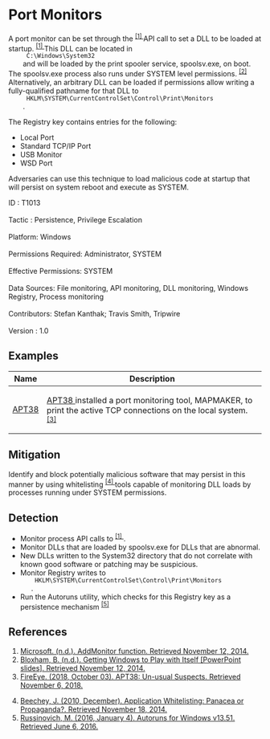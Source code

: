 <div class="container-fluid">
 <h1>
  Port Monitors
 </h1>
 <div class="row">
  <div class="col-md-8 description-body">
   <p>
    A port monitor can be set through the
    <span class="scite-citeref-number" data-reference="AddMonitor" id="scite-ref-1-a">
     <sup>
      <a aria-describedby="qtip-0" data-hasqtip="0" href="http://msdn.microsoft.com/en-us/library/dd183341" target="_blank">
       [1]
      </a>
     </sup>
    </span>
    API call to set a DLL to be loaded at startup.
    <span class="scite-citeref-number" data-reference="AddMonitor" id="scite-ref-1-a">
     <sup>
      <a aria-describedby="qtip-0" data-hasqtip="0" href="http://msdn.microsoft.com/en-us/library/dd183341" target="_blank">
       [1]
      </a>
     </sup>
    </span>
    This DLL can be located in
    <code>
     C:\Windows\System32
    </code>
    and will be loaded by the print spooler service, spoolsv.exe, on boot. The spoolsv.exe process also runs under SYSTEM level permissions.
    <span class="scite-citeref-number" data-reference="Bloxham" id="scite-ref-2-a">
     <sup>
      <a aria-describedby="qtip-1" data-hasqtip="1" href="https://www.defcon.org/images/defcon-22/dc-22-presentations/Bloxham/DEFCON-22-Brady-Bloxham-Windows-API-Abuse-UPDATED.pdf" target="_blank">
       [2]
      </a>
     </sup>
    </span>
    Alternatively, an arbitrary DLL can be loaded if permissions allow writing a fully-qualified pathname for that DLL to
    <code>
     HKLM\SYSTEM\CurrentControlSet\Control\Print\Monitors
    </code>
    .
   </p>
   <p>
    The Registry key contains entries for the following:
   </p>
   <ul>
    <li>
     Local Port
    </li>
    <li>
     Standard TCP/IP Port
    </li>
    <li>
     USB Monitor
    </li>
    <li>
     WSD Port
    </li>
   </ul>
   <p>
    Adversaries can use this technique to load malicious code at startup that will persist on system reboot and execute as SYSTEM.
   </p>
  </div>
  <div class="col-md-4">
   <div class="card">
    <div class="card-body">
     <div class="card-data">
      <span class="h5 card-title">
       ID
      </span>
      : T1013
      <br/>
      <br/>
     </div>
     <div class="card-data">
      <span class="h5 card-title">
      </span>
     </div>
     <div class="card-data">
      <span class="h5 card-title">
       Tactic
      </span>
      : Persistence, Privilege Escalation
      <br/>
      <br/>
     </div>
     <div class="card-data">
      <span class="h5 card-title">
       Platform:
      </span>
      Windows
      <br/>
      <br/>
     </div>
     <div class="card-data">
      <span class="h5 card-title">
      </span>
     </div>
     <div class="card-data">
      <span class="h5 card-title">
       Permissions Required:
      </span>
      Administrator, SYSTEM
      <br/>
      <br/>
     </div>
     <div class="card-data">
      <span class="h5 card-title">
       Effective Permissions:
      </span>
      SYSTEM
      <br/>
      <br/>
     </div>
     <div class="card-data">
      <span class="h5 card-title">
       Data Sources:
      </span>
      File monitoring, API monitoring, DLL monitoring, Windows Registry, Process monitoring
      <br/>
      <br/>
     </div>
     <div class="card-data">
      <span class="h5 card-title">
      </span>
     </div>
     <div class="card-data">
      <span class="h5 card-title">
      </span>
     </div>
     <div class="card-data">
      <span class="h5 card-title">
      </span>
     </div>
     <div class="card-data">
      <span class="h5 card-title">
      </span>
     </div>
     <div class="card-data">
      <span class="h5 card-title">
      </span>
     </div>
     <div class="card-data">
      <span class="h5 card-title">
      </span>
     </div>
     <div class="card-data">
      <span class="h5 card-title">
       Contributors:
      </span>
      Stefan Kanthak; Travis Smith, Tripwire
      <br/>
      <br/>
     </div>
     <div class="card-data">
      <span class="h5 card-title">
       Version
      </span>
      : 1.0
     </div>
    </div>
   </div>
  </div>
 </div>
 <h2 class="pt-3" id="examples">
  Examples
 </h2>
 <table class="table table-bordered table-light mt-2">
  <thead>
   <tr>
    <th scope="col">
     Name
    </th>
    <th scope="col">
     Description
    </th>
   </tr>
  </thead>
  <tbody class="bg-white">
   <tr>
    <td>
     <a href="https://attack.mitre.org/groups/G0082">
      APT38
     </a>
    </td>
    <td>
     <p>
      <a href="https://attack.mitre.org/groups/G0082">
       APT38
      </a>
      installed a port monitoring tool, MAPMAKER, to print the active TCP connections on the local system.
      <span class="scite-citeref-number" data-reference="FireEye APT38 Oct 2018" id="scite-ref-3-a" onclick="scrollToRef('scite-3')">
       <sup>
        <a aria-describedby="qtip-2" data-hasqtip="2" href="https://content.fireeye.com/apt/rpt-apt38" target="_blank">
         [3]
        </a>
       </sup>
      </span>
     </p>
    </td>
   </tr>
  </tbody>
 </table>
 <h2 class="pt-3" id="mitigation">
  Mitigation
 </h2>
 <p>
  Identify and block potentially malicious software that may persist in this manner by using whitelisting
  <span class="scite-citeref-number" data-reference="Beechey 2010" id="scite-ref-4-a">
   <sup>
    <a aria-describedby="qtip-3" data-hasqtip="3" href="http://www.sans.org/reading-room/whitepapers/application/application-whitelisting-panacea-propaganda-33599" target="_blank">
     [4]
    </a>
   </sup>
  </span>
  tools capable of monitoring DLL loads by processes running under SYSTEM permissions.
 </p>
 <h2 class="pt-3" id="detection">
  Detection
 </h2>
 <ul>
  <li>
   Monitor process API calls to
   <span class="scite-citeref-number" data-reference="AddMonitor" id="scite-ref-1-a">
    <sup>
     <a aria-describedby="qtip-0" data-hasqtip="0" href="http://msdn.microsoft.com/en-us/library/dd183341" target="_blank">
      [1]
     </a>
    </sup>
   </span>
   .
  </li>
  <li>
   Monitor DLLs that are loaded by spoolsv.exe for DLLs that are abnormal.
  </li>
  <li>
   New DLLs written to the System32 directory that do not correlate with known good software or patching may be suspicious.
  </li>
  <li>
   Monitor Registry writes to
   <code>
    HKLM\SYSTEM\CurrentControlSet\Control\Print\Monitors
   </code>
   .
  </li>
  <li>
   Run the Autoruns utility, which checks for this Registry key as a persistence mechanism
   <span class="scite-citeref-number" data-reference="TechNet Autoruns" id="scite-ref-5-a">
    <sup>
     <a aria-describedby="qtip-4" data-hasqtip="4" href="https://technet.microsoft.com/en-us/sysinternals/bb963902" target="_blank">
      [5]
     </a>
    </sup>
   </span>
  </li>
 </ul>
 <h2 class="pt-3" id="references">
  References
 </h2>
 <div class="row">
  <div class="col">
   <ol>
    <li>
     <span class="scite-citation" id="scite-1">
      <span class="scite-citation-text">
       <a class="external text" href="http://msdn.microsoft.com/en-us/library/dd183341" name="scite-1" rel="nofollow" target="_blank">
        Microsoft. (n.d.). AddMonitor function. Retrieved November 12, 2014.
       </a>
      </span>
     </span>
    </li>
    <li>
     <span class="scite-citation" id="scite-2">
      <span class="scite-citation-text">
       <a class="external text" href="https://www.defcon.org/images/defcon-22/dc-22-presentations/Bloxham/DEFCON-22-Brady-Bloxham-Windows-API-Abuse-UPDATED.pdf" name="scite-2" rel="nofollow" target="_blank">
        Bloxham, B. (n.d.). Getting Windows to Play with Itself [PowerPoint slides]. Retrieved November 12, 2014.
       </a>
      </span>
     </span>
    </li>
    <li>
     <span class="scite-citation" id="scite-3">
      <span class="scite-citation-text">
       <a class="external text" href="https://content.fireeye.com/apt/rpt-apt38" name="scite-3" rel="nofollow" target="_blank">
        FireEye. (2018, October 03). APT38: Un-usual Suspects. Retrieved November 6, 2018.
       </a>
      </span>
     </span>
    </li>
   </ol>
  </div>
  <div class="col">
   <ol start="4.5">
    <li>
     <span class="scite-citation" id="scite-4">
      <span class="scite-citation-text">
       <a class="external text" href="http://www.sans.org/reading-room/whitepapers/application/application-whitelisting-panacea-propaganda-33599" name="scite-4" rel="nofollow" target="_blank">
        Beechey, J. (2010, December). Application Whitelisting: Panacea or Propaganda?. Retrieved November 18, 2014.
       </a>
      </span>
     </span>
    </li>
    <li>
     <span class="scite-citation" id="scite-5">
      <span class="scite-citation-text">
       <a class="external text" href="https://technet.microsoft.com/en-us/sysinternals/bb963902" name="scite-5" rel="nofollow" target="_blank">
        Russinovich, M. (2016, January 4). Autoruns for Windows v13.51. Retrieved June 6, 2016.
       </a>
      </span>
     </span>
    </li>
   </ol>
  </div>
 </div>
</div>
